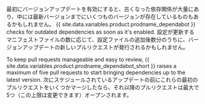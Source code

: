 最初にバージョンアップデートを有効にすると、古くなった依存関係が大量にあり、中には最新バージョンまでにいくつものバージョンが存在しているものもあるかもしれません。 {{ site.data.variables.product.prodname_dependabot }} checks for outdated dependencies as soon as it's enabled. 設定が更新するマニフェストファイルの数に応じて、設定ファイルの追加後数分のうちに、バージョンアップデートの新しいプルリクエストが発行されるかもしれません。

To keep pull requests manageable and easy to review, {{ site.data.variables.product.prodname_dependabot_short }} raises a maximum of five pull requests to start bringing dependencies up to the latest version. 次にスケジュールされているアップデートの前にこれらの最初のプルリクエストをいくつかマージしたなら、それ以降のプルリクエストは最大で5つ（この上限は変更できます）オープンされます。
